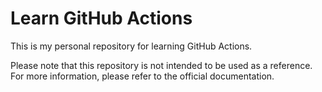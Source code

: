 # Learn GitHub Actions

This is my personal repository for learning GitHub Actions.

Please note that this repository is not intended to be used as a reference. For more information, please refer to the official documentation.
